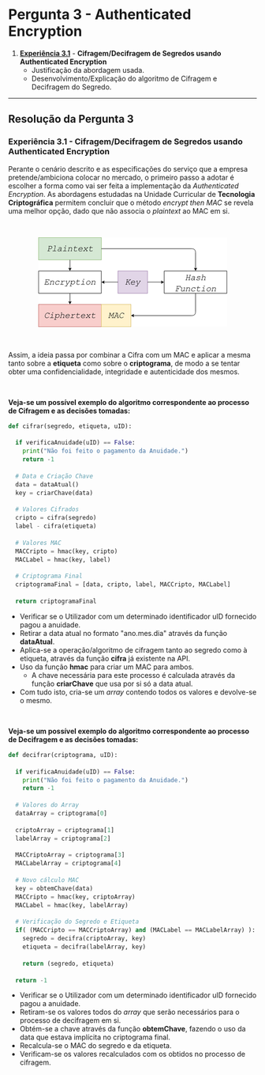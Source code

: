 # Pergunta 3 - Authenticated Encryption

1. [**Experiência 3.1**](#experiência-31---cifragemdecifragem-de-segredos-usando-authenticated-encryption) - **Cifragem/Decifragem de Segredos usando Authenticated Encryption**
    - Justificação da abordagem usada.
    - Desenvolvimento/Explicação do algoritmo de Cifragem e Decifragem do Segredo.
---

## Resolução da Pergunta 3

### Experiência 3.1 - Cifragem/Decifragem de Segredos usando Authenticated Encryption

Perante o cenário descrito e as especificações do serviço que a empresa pretende/ambiciona colocar no mercado, o primeiro passo a adotar é escolher a forma como vai ser feita a implementação da *Authenticated Encryption*.
As abordagens estudadas na Unidade Curricular de **Tecnologia Criptográfica** permitem concluir que o método *encrypt then MAC* se revela uma melhor opção, dado que não associa o *plaintext* ao MAC em si.

<br/>

<p align="center">
    <img src="encrypt%20then%20MAC.png">
</p>

<br/>

Assim, a ideia passa por combinar a Cifra com um MAC e aplicar a mesma tanto sobre a **etiqueta** como sobre o **criptograma**, de modo a se tentar obter uma confidencialidade, integridade e autenticidade dos mesmos.

<br/>

**Veja-se um possível exemplo do algoritmo correspondente ao processo de Cifragem e as decisões tomadas:**

```python
def cifrar(segredo, etiqueta, uID):
  
  if verificaAnuidade(uID) == False:
    print("Não foi feito o pagamento da Anuidade.")
    return -1

  # Data e Criação Chave
  data = dataAtual()
  key = criarChave(data)
  
  # Valores Cifrados
  cripto = cifra(segredo)
  label - cifra(etiqueta)
  
  # Valores MAC
  MACCripto = hmac(key, cripto)
  MACLabel = hmac(key, label)
  
  # Criptograma Final
  criptogramaFinal = [data, cripto, label, MACCripto, MACLabel]
  
  return criptogramaFinal
```

- Verificar se o Utilizador com um determinado identificador uID fornecido pagou a anuidade.
- Retirar a data atual no formato "ano.mes.dia" através da função **dataAtual**.
- Aplica-se a operação/algoritmo de cifragem tanto ao segredo como à etiqueta, através da função **cifra** já existente na API.
- Uso da função **hmac** para criar um MAC para ambos.
  - A chave necessária para este processo é calculada através da função **criarChave** que usa por si só a data atual.
- Com tudo isto, cria-se um *array* contendo todos os valores e devolve-se o mesmo.

<br/>

**Veja-se um possível exemplo do algoritmo correspondente ao processo de Decifragem e as decisões tomadas:**

```python
def decifrar(criptograma, uID):
  
  if verificaAnuidade(uID) == False:
    print("Não foi feito o pagamento da Anuidade.")
    return -1

  # Valores do Array
  dataArray = criptograma[0]
  
  criptoArray = criptograma[1]
  labelArray = criptograma[2]
  
  MACCriptoArray = criptograma[3]
  MACLabelArray = criptograma[4]
  
  # Novo cálculo MAC
  key = obtemChave(data)
  MACCripto = hmac(key, criptoArray)
  MACLabel = hmac(key, labelArray)
  
  # Verificação do Segredo e Etiqueta
  if( (MACCripto == MACCriptoArray) and (MACLabel == MACLabelArray) ):
    segredo = decifra(criptoArray, key)
    etiqueta = decifra(labelArray, key)
    
    return (segredo, etiqueta)
  
  return -1
```

- Verificar se o Utilizador com um determinado identificador uID fornecido pagou a anuidade.
- Retiram-se os valores todos do *array* que serão necessários para o processo de decifragem em si.
- Obtém-se a chave através da função **obtemChave**, fazendo o uso da data que estava implícita no criptograma final.
- Recalcula-se o MAC do segredo e da etiqueta.
- Verificam-se os valores recalculados com os obtidos no processo de cifragem.
